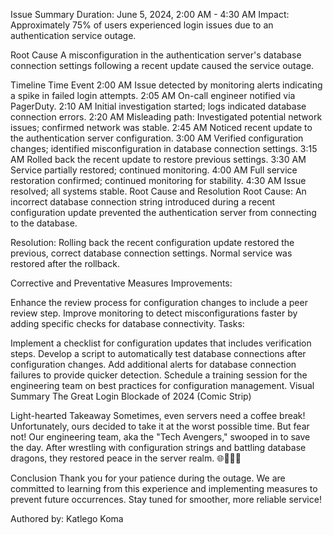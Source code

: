 Issue Summary
Duration: June 5, 2024, 2:00 AM - 4:30 AM
Impact: Approximately 75% of users experienced login issues due to an authentication service outage.

Root Cause
A misconfiguration in the authentication server's database connection settings following a recent update caused the service outage.

Timeline
Time	Event
2:00 AM	Issue detected by monitoring alerts indicating a spike in failed login attempts.
2:05 AM	On-call engineer notified via PagerDuty.
2:10 AM	Initial investigation started; logs indicated database connection errors.
2:20 AM	Misleading path: Investigated potential network issues; confirmed network was stable.
2:45 AM	Noticed recent update to the authentication server configuration.
3:00 AM	Verified configuration changes; identified misconfiguration in database connection settings.
3:15 AM	Rolled back the recent update to restore previous settings.
3:30 AM	Service partially restored; continued monitoring.
4:00 AM	Full service restoration confirmed; continued monitoring for stability.
4:30 AM	Issue resolved; all systems stable.
Root Cause and Resolution
Root Cause: An incorrect database connection string introduced during a recent configuration update prevented the authentication server from connecting to the database.

Resolution: Rolling back the recent configuration update restored the previous, correct database connection settings. Normal service was restored after the rollback.

Corrective and Preventative Measures
Improvements:

Enhance the review process for configuration changes to include a peer review step.
Improve monitoring to detect misconfigurations faster by adding specific checks for database connectivity.
Tasks:

Implement a checklist for configuration updates that includes verification steps.
Develop a script to automatically test database connections after configuration changes.
Add additional alerts for database connection failures to provide quicker detection.
Schedule a training session for the engineering team on best practices for configuration management.
Visual Summary
The Great Login Blockade of 2024 (Comic Strip)

Light-hearted Takeaway
Sometimes, even servers need a coffee break! Unfortunately, ours decided to take it at the worst possible time. But fear not! Our engineering team, aka the "Tech Avengers," swooped in to save the day. After wrestling with configuration strings and battling database dragons, they restored peace in the server realm. 🌐🔧🦸‍♂️

Conclusion
Thank you for your patience during the outage. We are committed to learning from this experience and implementing measures to prevent future occurrences. Stay tuned for smoother, more reliable service!

Authored by: Katlego Koma
